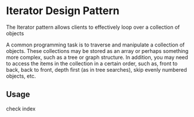 # Iterator Design Pattern

The Iterator pattern allows clients to effectively loop over a collection of objects

A common programming task is to traverse and manipulate a collection of objects. These collections may be stored as an array or perhaps something more complex, such as a tree or graph structure. In addition, you may need to access the items in the collection in a certain order, such as, front to back, back to front, depth first (as in tree searches), skip evenly numbered objects, etc.

## Usage

check index

